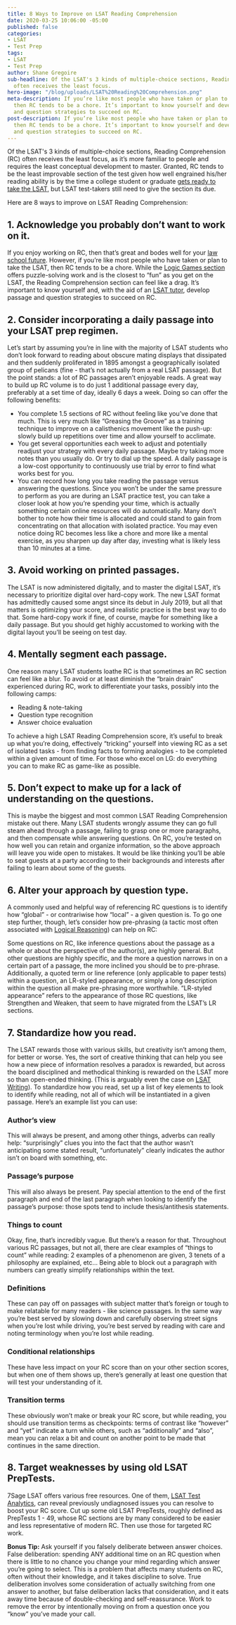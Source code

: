 ```yaml
---
title: 8 Ways to Improve on LSAT Reading Comprehension
date: 2020-03-25 10:06:00 -05:00
published: false
categories:
- LSAT
- Test Prep
tags:
- LSAT
- Test Prep
author: Shane Gregoire
sub-headline: Of the LSAT's 3 kinds of multiple-choice sections, Reading Comprehension
  often receives the least focus.
hero-image: "/blog/uploads/LSAT%20Reading%20Comprehension.png"
meta-description: If you’re like most people who have taken or plan to take the LSAT,
  then RC tends to be a chore. It’s important to know yourself and develop passage
  and question strategies to succeed on RC.
post-description: If you’re like most people who have taken or plan to take the LSAT,
  then RC tends to be a chore. It’s important to know yourself and develop passage
  and question strategies to succeed on RC.
---
```


Of the LSAT's 3 kinds of multiple-choice sections, Reading Comprehension (RC) often receives the least focus, as it’s more familiar to people and requires the least conceptual development to master. Granted, RC tends to be the least improvable section of the test given how well engrained his/her reading ability is by the time a college student or graduate [gets ready to take the LSAT](https://www.wyzant.com/blog/how-to-study-for-the-lsat/), but LSAT test-takers still need to give the section its due.

Here are 8 ways to improve on LSAT Reading Comprehension:

## 1. Acknowledge you probably don’t want to work on it.

If you enjoy working on RC, then that’s great and bodes well for your [law school future](https://www.wyzant.com/law_tutors.aspx). However, if you’re like most people who have taken or plan to take the LSAT, then RC tends to be a chore. While the [Logic Games section](https://www.wyzant.com/blog/lsat-logic-games/) offers puzzle-solving work and is the closest to “fun” as you get on the LSAT, the Reading Comprehension section can feel like a drag. It’s important to know yourself and, with the aid of an [LSAT tutor](https://www.wyzant.com/LSAT_tutors.aspx), develop passage and question strategies to succeed on RC.

## 2. Consider incorporating a daily passage into your LSAT prep regimen.
Let’s start by assuming you’re in line with the majority of LSAT students who don’t look forward to reading about obscure mating displays that dissipated and then suddenly proliferated in 1895 amongst a geographically isolated group of pelicans (fine - that’s not actually from a real LSAT passage). But the point stands: a lot of RC passages aren’t enjoyable reads. A great way to build up RC volume is to do just 1 additional passage every day, preferably at a set time of day, ideally 6 days a week. Doing so can offer the following benefits:

* You complete 1.5 sections of RC without feeling like you’ve done that much. This is very much like “Greasing the Groove” as a training technique to improve on a calisthenics movement like the push-up: slowly build up repetitions over time and allow yourself to acclimate.
* You get several opportunities each week to adjust and potentially readjust your strategy with every daily passage. Maybe try taking more notes than you usually do. Or try to dial up the speed. A daily passage is a low-cost opportunity to continuously use trial by error to find what works best for you.
* You can record how long you take reading the passage versus answering the questions. Since you won’t be under the same pressure to perform as you are during an LSAT practice test, you can take a closer look at how you’re spending your time, which is actually something certain online resources will do automatically. Many don’t bother to note how their time is allocated and could stand to gain from concentrating on that allocation with isolated practice.
You may even notice doing RC becomes less like a chore and more like a mental exercise, as you sharpen up day after day, investing what is likely less than 10 minutes at a time.

## 3. Avoid working on printed passages.
The LSAT is now administered digitally, and to master the digital LSAT, it’s necessary to prioritize digital over hard-copy work. The new LSAT format has admittedly caused some angst since its debut in July 2019, but all that matters is optimizing your score, and realistic practice is the best way to do that. Some hard-copy work if fine, of course, maybe for something like a daily passage. But you should get highly accustomed to working with the digital layout you’ll be seeing on test day.

## 4. Mentally segment each passage.
One reason many LSAT students loathe RC is that sometimes an RC section can feel like a blur. To avoid or at least diminish the “brain drain” experienced during RC, work to differentiate your tasks, possibly into the following camps:

* Reading & note-taking
* Question type recognition
* Answer choice evaluation

To achieve a high LSAT Reading Comprehension score, it’s useful to break up what you’re doing, effectively “tricking” yourself into viewing RC as a set of isolated tasks - from finding facts to forming analogies - to be completed within a given amount of time. For those who excel on LG: do everything you can to make RC as game-like as possible.

## 5. Don’t expect to make up for a lack of understanding on the questions.
This is maybe the biggest and most common LSAT Reading Comprehension mistake out there. Many LSAT students wrongly assume they can go full steam ahead through a passage, failing to grasp one or more paragraphs, and then compensate while answering questions. On RC, you’re tested on how well you can retain and organize information, so the above approach will leave you wide open to mistakes. It would be like thinking you’ll be able to seat guests at a party according to their backgrounds and interests after failing to learn about some of the guests.

## 6. Alter your approach by question type.
A commonly used and helpful way of referencing RC questions is to identify how “global” - or contrariwise how “local” - a given question is. To go one step further, though, let’s consider how pre-phrasing (a tactic most often associated with [Logical Reasoning](https://www.wyzant.com/blog/lsat-logical-reasoning/)) can help on RC:

Some questions on RC, like inference questions about the passage as a whole or about the perspective of the author(s), are highly general. But other questions are highly specific, and the more a question narrows in on a certain part of a passage, the more inclined you should be to pre-phrase. Additionally, a quoted term or line reference (only applicable to paper tests) within a question, an LR-styled appearance, or simply a long description within the question all make pre-phrasing more worthwhile. “LR-styled appearance” refers to the appearance of those RC questions, like Strengthen and Weaken, that seem to have migrated from the LSAT’s LR sections.

## 7. Standardize how you read.
The LSAT rewards those with various skills, but creativity isn’t among them, for better or worse. Yes, the sort of creative thinking that can help you see how a new piece of information resolves a paradox is rewarded, but across the board disciplined and methodical thinking is rewarded on the LSAT more so than open-ended thinking. (This is arguably even the case on [LSAT Writing](https://www.wyzant.com/blog/lsat-writing/)). To standardize how you read, set up a list of key elements to look to identify while reading, not all of which will be instantiated in a given passage. Here’s an example list you can use:

### Author’s view
This will always be present, and among other things, adverbs can really help: “surprisingly” clues you into the fact that the author wasn’t anticipating some stated result, “unfortunately” clearly indicates the author isn’t on board with something, etc.

### Passage’s purpose 
This will also always be present. Pay special attention to the end of the first paragraph and end of the last paragraph when looking to identify the passage’s purpose: those spots tend to include thesis/antithesis statements.
### Things to count 
Okay, fine, that’s incredibly vague. But there’s a reason for that. Throughout various RC passages, but not all, there are clear examples of “things to count” while reading: 2 examples of a phenomenon are given, 3 tenets of a philosophy are explained, etc… Being able to block out a paragraph with numbers can greatly simplify relationships within the text.

### Definitions
These can pay off on passages with subject matter that’s foreign or tough to make relatable for many readers - like science passages. In the same way you’re best served by slowing down and carefully observing street signs when you’re lost while driving, you’re best served by reading with care and noting terminology when you’re lost while reading.

### Conditional relationships
These have less impact on your RC score than on your other section scores, but when one of them shows up, there’s generally at least one question that will test your understanding of it.

### Transition terms
These obviously won’t make or break your RC score, but while reading, you should use transition terms as checkpoints: terms of contrast like “however” and “yet” indicate a turn while others, such as “additionally” and “also”, mean you can relax a bit and count on another point to be made that continues in the same direction.

## 8. Target weaknesses by using old LSAT PrepTests.
7Sage LSAT offers various free resources. One of them, [LSAT Test Analytics](https://7sage.com/review-lsat-sections/), can reveal previously undiagnosed issues you can resolve to boost your RC score. Cut up some old LSAT PrepTests, roughly defined as PrepTests 1 - 49, whose RC sections are by many considered to be easier and less representative of modern RC. Then use those for targeted RC work.
 
**Bonus Tip:** Ask yourself if you falsely deliberate between answer choices.
False deliberation: spending ANY additional time on an RC question when there is little to no chance you change your mind regarding which answer you’re going to select. This is a problem that affects many students on RC, often without their knowledge, and it takes discipline to solve. True deliberation involves some consideration of actually switching from one answer to another, but false deliberation lacks that consideration, and it eats away time because of double-checking and self-reassurance. Work to remove the error by intentionally moving on from a question once you “know” you’ve made your call.
